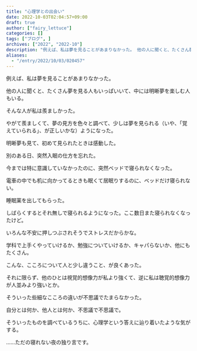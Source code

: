 ```yaml
---
title: "心理学との出会い"
date: 2022-10-03T02:04:57+09:00
draft: true
author: ["fairy_lettuce"]
categories: []
tags: ["ブログ", ]
archives: ["2022", "2022-10"]
description: "例えば、私は夢を見ることがあまりなかった。 他の人に聞くと、たくさん夢を見る人もいっぱいいて、中には明晰夢を楽しむ人もいる。 そんな人が私は羨ましかった。 やがて羨ましくて、夢の見方を色々と調べて、少しは夢を見られる（いや、「覚えていられる」、が正しいかな）ようになった。 明晰夢…"
aliases:
  - "/entry/2022/10/03/020457"
---
```


例えば、私は夢を見ることがあまりなかった。

他の人に聞くと、たくさん夢を見る人もいっぱいいて、中には明晰夢を楽しむ人もいる。

そんな人が私は羨ましかった。

<!--more-->

やがて羨ましくて、夢の見方を色々と調べて、少しは夢を見られる（いや、「覚えていられる」、が正しいかな）ようになった。

明晰夢も見て、初めて見られたときは感動した。

別のある日、突然入眠の仕方を忘れた。

今までは特に意識していなかったのに、突然ベッドで寝られなくなった。

電車の中でも机に向かってるときも眠くて居眠りするのに、ベッドだけ寝られない。

睡眠薬を出してもらった。

しばらくするとそれ無しで寝られるようになった。ここ数日また寝られなくなったけど。

いろんな不安に押しつぶされそうでストレスだからかな。

学科で上手くやっていけるか、勉強についていけるか、キャパらないか、他にもたくさん。

こんな、こころについて人と少し違うこと、が良くあった。

それに限らず、他のひとは視覚的想像力が私より強くて、逆に私は聴覚的想像力が人並みより強いとか。

そういった些細なこころの違いが不思議でたまらなかった。

自分とは何か、他人とは何か、不思議で不思議で。

そういったものを調べているうちに、心理学という答えに辿り着いたような気がする。

……ただの寝れない夜の独り言です。